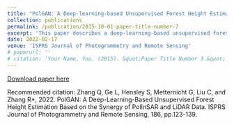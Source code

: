 ```yaml
---
title: "PolGAN: A Deep-learning-based Unsupervised Forest Height Estimation Based on the Synergy of PolInSAR and LiDAR Data"
collection: publications
permalink: /publication/2015-10-01-paper-title-number-7
excerpt: 'This paper describes a deep-learning-based unsupervised forest height estimation method based on the synergy of the high-resolution L-band repeat-pass Polarimetric Synthetic Aperture Radar Interferometry (PolInSAR) and low-resolution large-footprint full-waveform Light Detection and Ranging (LiDAR) data.'
date: 2022-02-17
venue: 'ISPRS Journal of Photogrammetry and Remote Sensing'
# paperurl: ''
# citation: 'Your Name, You. (2015). &quot;Paper Title Number 3.&quot; <i>Journal 1</i>. 1(3).'
---
```


[Download paper here](https://www.sciencedirect.com/science/article/abs/pii/S0924271622000429)

Recommended citation: Zhang Q, Ge L, Hensley S, Metternicht G, Liu C, and Zhang R*, 2022. PolGAN: A Deep-Learning-Based Unsupervised Forest Height Estimation Based on the Synergy of PolInSAR and LiDAR Data. ISPRS Journal of Photogrammetry and Remote Sensing, 186, pp.123-139.
